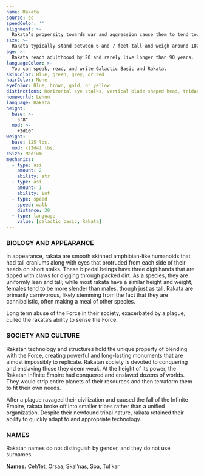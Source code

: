 ```yaml
---
name: Rakata
source: ec
speedColor: ''
alignment: >-
  Rakata’s propensity towards war and aggression cause them to tend toward lawful dark side, though there are exceptions.
size: >-
  Rakata typically stand between 6 and 7 feet tall and weigh around 180 lbs. Regardless of your position in that range, your size is Medium.
age: >-
  Rakata reach adulthoood by 20 and rarely live longer than 90 years.
languageColor: >-
  You can speak, read, and write Galactic Basic and Rakata. 
skinColor: Blue, green, grey, or red
hairColor: None
eyeColor: Blue, brown, gold, or yellow
distinctions: Horizontal eye stalks, vertical blade shaped head, tridactyl hands
homeworld: Lehon
language: Rakata
height:
  base: >-
    5’8"
  mod: >-
    +2d10"
weight:
  base: 125 lbs.
  mod: x(2d4) lbs.
cSize: Medium
mechanics:
  - type: asi
    amount: 2
    ability: str
  - type: asi
    amount: 1
    ability: int
  - type: speed
    speed: walk
    distance: 30
  - type: language
    value: [galactic_basic, Rakata]
---
```

### BIOLOGY AND APPEARANCE
In appearance, rakata are smooth skinned amphibian-like humanoids that had tall craniums along with eyes that protruded from each side of their heads on short stalks. These bipedal beings have three digit hands that are tipped with claws for digging through packed dirt. As a species, they are uniformly lean and tall; while most rakata have a similar height and weight, females tend to be more slender than males, though just as tall. Rakata are primarily carnivorous, likely stemming from the fact that they are cannibalistic, often making a meal of other species.

Long term abuse of the Force in their society, exacerbated by a plague, culled the rakata’s ability to sense the Force.

### SOCIETY AND CULTURE
Rakatan technology and structures hold the unique property of blending with the Force, creating powerful and long-lasting monuments that are almost impossibly to replicate. Rakatan society is devoted to conquering and enslaving those they deem weak. At the height of its power, the Rakatan Infinite Empire had conquered and enslaved dozens of worlds. They would strip entire planets of their resources and then terraform them to fit their own needs.

After a plague ravaged their civilization and caused the fall of the Infinite Empire, rakata broke off into smaller tribes rather than a unified organization. Despite their newfound tribal nature, rakata retained their ability to quickly adapt to and appropriate technology.

### NAMES
Rakatan names do not distinguish by gender, and they do not use surnames.

__Names.__ Ceh’let, Orsaa, Skal’nas, Soa, Tul’kar



    